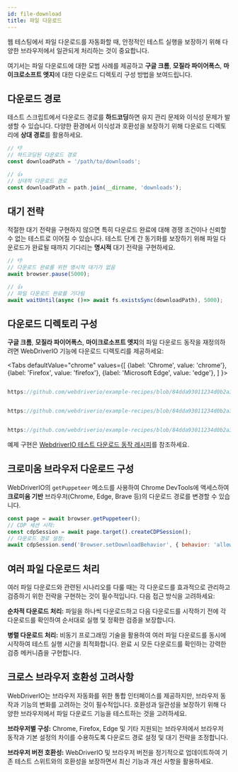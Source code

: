 ```yaml
---
id: file-download
title: 파일 다운로드
---
```


웹 테스팅에서 파일 다운로드를 자동화할 때, 안정적인 테스트 실행을 보장하기 위해 다양한 브라우저에서 일관되게 처리하는 것이 중요합니다.

여기서는 파일 다운로드에 대한 모범 사례를 제공하고 **구글 크롬**, **모질라 파이어폭스**, **마이크로소프트 엣지**에 대한 다운로드 디렉토리 구성 방법을 보여드립니다.

## 다운로드 경로

테스트 스크립트에서 다운로드 경로를 **하드코딩**하면 유지 관리 문제와 이식성 문제가 발생할 수 있습니다. 다양한 환경에서 이식성과 호환성을 보장하기 위해 다운로드 디렉토리에 **상대 경로**를 활용하세요.

```javascript
// 👎
// 하드코딩된 다운로드 경로
const downloadPath = '/path/to/downloads';

// 👍
// 상대적 다운로드 경로
const downloadPath = path.join(__dirname, 'downloads');
```

## 대기 전략

적절한 대기 전략을 구현하지 않으면 특히 다운로드 완료에 대해 경쟁 조건이나 신뢰할 수 없는 테스트로 이어질 수 있습니다. 테스트 단계 간 동기화를 보장하기 위해 파일 다운로드가 완료될 때까지 기다리는 **명시적** 대기 전략을 구현하세요.

```javascript
// 👎
// 다운로드 완료를 위한 명시적 대기가 없음
await browser.pause(5000);

// 👍
// 파일 다운로드 완료를 기다림
await waitUntil(async ()=> await fs.existsSync(downloadPath), 5000);
```

## 다운로드 디렉토리 구성

**구글 크롬**, **모질라 파이어폭스**, **마이크로소프트 엣지**의 파일 다운로드 동작을 재정의하려면 WebDriverIO 기능에 다운로드 디렉토리를 제공하세요:

<Tabs
defaultValue="chrome"
values={[
{label: 'Chrome', value: 'chrome'},
{label: 'Firefox', value: 'firefox'},
{label: 'Microsoft Edge', value: 'edge'},
]
}>

<TabItem value='chrome'>

```javascript reference title="wdio.conf.js"

https://github.com/webdriverio/example-recipes/blob/84dda93011234d0b2a34ee0cfb3cdfa2a06136a5/testDownloadBehavior/wdio.conf.js#L8-L16

```

</TabItem>

<TabItem value='firefox'>

```javascript reference title="wdio.conf.js"

https://github.com/webdriverio/example-recipes/blob/84dda93011234d0b2a34ee0cfb3cdfa2a06136a5/testDownloadBehavior/wdio.conf.js#L20-L32

```

</TabItem>

<TabItem value='edge'>

```javascript reference title="wdio.conf.js"

https://github.com/webdriverio/example-recipes/blob/84dda93011234d0b2a34ee0cfb3cdfa2a06136a5/testDownloadBehavior/wdio.conf.js#L36-L44

```

</TabItem>

</Tabs>

예제 구현은 [WebdriverIO 테스트 다운로드 동작 레시피](https://github.com/webdriverio/example-recipes/tree/main/testDownloadBehavior)를 참조하세요.

## 크로미움 브라우저 다운로드 구성

WebDriverIO의 `getPuppeteer` 메소드를 사용하여 Chrome DevTools에 액세스하여 __크로미움 기반__ 브라우저(Chrome, Edge, Brave 등)의 다운로드 경로를 변경할 수 있습니다.

```javascript
const page = await browser.getPuppeteer();
// CDP 세션 시작:
const cdpSession = await page.target().createCDPSession();
// 다운로드 경로 설정:
await cdpSession.send('Browser.setDownloadBehavior', { behavior: 'allow', downloadPath: downloadPath });
```

## 여러 파일 다운로드 처리

여러 파일 다운로드와 관련된 시나리오를 다룰 때는 각 다운로드를 효과적으로 관리하고 검증하기 위한 전략을 구현하는 것이 필수적입니다. 다음 접근 방식을 고려하세요:

__순차적 다운로드 처리:__ 파일을 하나씩 다운로드하고 다음 다운로드를 시작하기 전에 각 다운로드를 확인하여 순서대로 실행 및 정확한 검증을 보장합니다.

__병렬 다운로드 처리:__ 비동기 프로그래밍 기술을 활용하여 여러 파일 다운로드를 동시에 시작하여 테스트 실행 시간을 최적화합니다. 완료 시 모든 다운로드를 확인하는 강력한 검증 메커니즘을 구현합니다.

## 크로스 브라우저 호환성 고려사항

WebDriverIO는 브라우저 자동화를 위한 통합 인터페이스를 제공하지만, 브라우저 동작과 기능의 변화를 고려하는 것이 필수적입니다. 호환성과 일관성을 보장하기 위해 다양한 브라우저에서 파일 다운로드 기능을 테스트하는 것을 고려하세요.

__브라우저별 구성:__ Chrome, Firefox, Edge 및 기타 지원되는 브라우저에서 브라우저 동작과 기본 설정의 차이를 수용하도록 다운로드 경로 설정 및 대기 전략을 조정합니다.

__브라우저 버전 호환성:__ WebDriverIO 및 브라우저 버전을 정기적으로 업데이트하여 기존 테스트 스위트와의 호환성을 보장하면서 최신 기능과 개선 사항을 활용하세요.